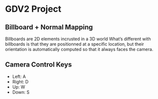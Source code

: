 # GDV2 Project
 
## Billboard + Normal Mapping

Billboards are 2D elements incrusted in a 3D world
What’s different with billboards is that they are positionned at a specific location, 
but their orientation is automatically computed so that it always faces the camera.

## Camera Control Keys
* Left: A
* Right: D
* Up: W
* Down: S
